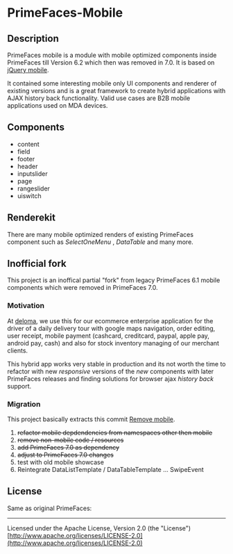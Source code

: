 # PrimeFaces-Mobile

## Description

PrimeFaces mobile is a module with mobile optimized components inside PrimeFaces till Version 6.2 which then was removed in 7.0. It is based on [jQuery mobile](https://jquerymobile.com/).

It contained some interesting mobile only UI components and renderer of existing versions and is a great framework to create hybrid applications with AJAX history back functionality. Valid use cases are B2B mobile applications used on MDA devices.

## Components

* content
* field
* footer
* header
* inputslider
* page
* rangeslider
* uiswitch

## Renderekit

There are many mobile optimized renders of existing PrimeFaces component such as  _SelectOneMenu_ ,  _DataTable_  and many more.

## Inofficial fork

This project is an inoffical partial "fork" from legacy PrimeFaces 6.1 mobile components which were removed in PrimeFaces 7.0. 

### Motivation

At [deloma](https://www.deloma.de/Agentur/wp/Logistik-Software), we use this for our ecommerce enterprise application for the driver of a daily delivery tour with google maps navigation, order editing, user receipt, mobile payment (cashcard, creditcard, paypal, apple pay, android pay, cash) and also for stock inventory managing of our merchant clients.

This hybrid app works very stable in production and its not worth the time to refactor with new _responsive_ versions of the _new_ components with later PrimeFaces releases and finding solutions for browser ajax _history back_ support. 

### Migration

This project basically extracts this commit [Remove mobile](https://github.com/primefaces/primefaces/issues/3386).

1. ~~refactor mobile depdendencies from namespaces other then mobile~~
2. ~~remove non-mobile code / resources~~
3. ~~add PrimeFaces 7.0 as dependency~~
4. ~~adjust to PrimeFaces 7.0 changes~~
5. test with old mobile showcase
6. Reintegrate DataListTemplate / DataTableTemplate ... SwipeEvent

## License

Same as original PrimeFaces:

***
Licensed under the Apache License, Version 2.0 (the "License") [http://www.apache.org/licenses/LICENSE-2.0](http://www.apache.org/licenses/LICENSE-2.0)